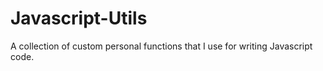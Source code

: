 # Javascript-Utils
A collection of custom personal functions that I use for writing Javascript code.
